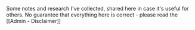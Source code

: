<p>Some notes and research I've collected, shared here in case it's useful for others. No guarantee that everything here is correct - please read the [[Admin - Disclaimer]]</p><br>